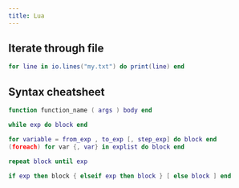 ```yaml
---
title: Lua
---
```


Iterate through file
--------------------

```lua
for line in io.lines("my.txt") do print(line) end
```

Syntax cheatsheet
-----------------

```lua
function function_name ( args ) body end

while exp do block end

for variable = from_exp , to_exp [, step_exp] do block end
(foreach) for var {, var} in explist do block end

repeat block until exp

if exp then block { elseif exp then block } [ else block ] end
```
